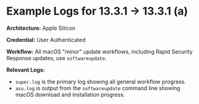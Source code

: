 # Example Logs for 13.3.1 -> 13.3.1 (a)

__Architecture:__ Apple Silicon

__Credential:__ User Authenticated

__Workflow:__ All macOS "minor" update workflows, including Rapid Security Response updates, use `softwareupdate`.

__Relevant Logs:__
- `super.log` is the primary log showing all general workflow progress.
- `asu.log` is output from the `softwareupdate` command line showing macOS download and installation progress.